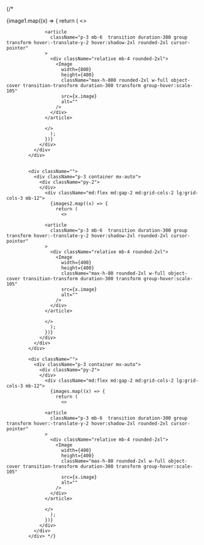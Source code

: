  {/* <div className="">
              <div className="p-3 container mx-auto">
                <div className="py-2">
                </div>
                  <div className="md:flex md:gap-2 md:grid-cols-2 lg:grid-cols-3 mb-12">
                    {image1.map((x) => {
                      return (
                        <>
                 
                  <article
                    className="p-3 mb-6  transition duration-300 group transform hover:-translate-y-2 hover:shadow-2xl rounded-2xl cursor-pointer"
                  >
                    <div className="relative mb-4 rounded-2xl">
                      <Image
                        width={800}
                        height={400}
                        className="max-h-800 rounded-2xl w-full object-cover transition-transform duration-300 transform group-hover:scale-105"
                        src={x.image}
                        alt=""
                      />
                    </div>
                  </article>
                  
                  </>
                    );
                  })}
                </div>
              </div>
            </div>


            <div className="">
              <div className="p-3 container mx-auto">
                <div className="py-2">
                </div>
                  <div className="md:flex md:gap-2 md:grid-cols-2 lg:grid-cols-3 mb-12">
                    {images2.map((x) => {
                      return (
                        <>
                 
                  <article
                    className="p-3 mb-6  transition duration-300 group transform hover:-translate-y-2 hover:shadow-2xl rounded-2xl cursor-pointer"
                  >
                    <div className="relative mb-4 rounded-2xl">
                      <Image
                        width={400}
                        height={400}
                        className="max-h-80 rounded-2xl w-full object-cover transition-transform duration-300 transform group-hover:scale-105"
                        src={x.image}
                        alt=""
                      />
                    </div>
                  </article>
                  
                  </>
                    );
                  })}
                </div>
              </div>
            </div>

            <div className="">
              <div className="p-3 container mx-auto">
                <div className="py-2">
                </div>
                  <div className="md:flex md:gap-2 md:grid-cols-2 lg:grid-cols-3 mb-12">
                    {images.map((x) => {
                      return (
                        <>
                 
                  <article
                    className="p-3 mb-6  transition duration-300 group transform hover:-translate-y-2 hover:shadow-2xl rounded-2xl cursor-pointer"
                  >
                    <div className="relative mb-4 rounded-2xl">
                      <Image
                        width={400}
                        height={400}
                        className="max-h-80 rounded-2xl w-full object-cover transition-transform duration-300 transform group-hover:scale-105"
                        src={x.image}
                        alt=""
                      />
                    </div>
                  </article>
                  
                  </>
                    );
                  })}
                </div>
              </div>
            </div> */}